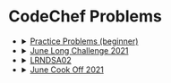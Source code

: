 # CodeChef Problems

- <details>
   <summary> <a href="https://www.codechef.com/problems/school/">Practice Problems (beginner)</a>
   </summary>

  1.  [Chef and Operators](<PracticeProblems(beginner)/Chef_And_Operators.cpp>)
  2.  [Chef and Remissness](<PracticeProblems(beginner)/Chef_and_Remissness.cpp>)
  3.  [Factorial](<PracticeProblems(beginner)/Factorial.cpp>)
  4.  [GCD and LCM](<PracticeProblems(beginner)/GCD_and_LCM.cpp>)
  5.  [Helping Chef](<PracticeProblems(beginner)/Helping_Chef.cpp>)
  6.  [Lucky Four](<PracticeProblems(beginner)/Lucky_Four.cpp>)
  7.  [Packaging Cupcakes](<PracticeProblems(beginner)/Packaging_Cupcakes.cpp>)
  8.  [Valid Triangle](<PracticeProblems(beginner)/Valid_Triangles.cpp>)

   </details>

- <details>
   <summary> <a href="https://www.codechef.com/JUNE21C">June Long Challenge 2021</a> </summary>
   
   1. [Summer Heat](JuneLongChallenge2021/Summer_Heat.cpp)
   2. [Bella Ciao](JuneLongChallenge2021/Bella_ciao.cpp)
   3. [Bitwise Tuples](JuneLongChallenge2021/Bitwise_Tuples.cpp)
   
   </details>

- <details> 
  <summary> <a href="https://www.codechef.com/LRNDSA02"> LRNDSA02 </a> </summary>

  1. [Chef and Street food](LRNDSA02/Chef_and_Street_Food.cpp)
  2. [Penalty shootout](LRNDSA02/Penalty_Shoot_Out_II.cpp)

  </details>

- <details> 
  <summary> <a href="https://www.codechef.com/COOK130C"> June Cook Off 2021 </a> </summary>

  1. [Chefland Visa](JuneCookOff2021/Chefland_Visa.cpp)
  2. [ICPC Balloons](JuneCookOff2021/ICPC_Balloons.cpp)

  </details>
